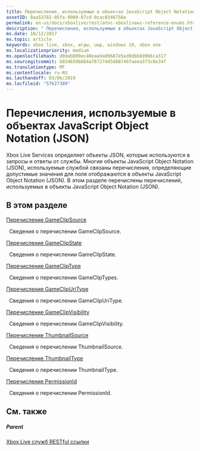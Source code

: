```yaml
---
title: Перечисления, используемые в объектах JavaScript Object Notation (JSON)
assetID: 8aa53782-05fa-9980-87cd-0cac8346756e
permalink: en-us/docs/xboxlive/rest/atoc-xboxlivews-reference-enums.html
description: " Перечисления, используемые в объектах JavaScript Object Notation (JSON)"
ms.date: 10/12/2017
ms.topic: article
keywords: xbox live, xbox, игры, uwp, windows 10, xbox one
ms.localizationpriority: medium
ms.openlocfilehash: d0deb009ec40eaeda09687e5ed9dbb69066ca317
ms.sourcegitcommit: b034650b684a767274d5d88746faeea373c8e34f
ms.translationtype: MT
ms.contentlocale: ru-RU
ms.lasthandoff: 03/06/2019
ms.locfileid: "57627389"
---
```

# <a name="enumerations-used-in-javascript-object-notation-json-objects"></a>Перечисления, используемые в объектах JavaScript Object Notation (JSON)
 
Xbox Live Services определяет объекты JSON, которые используются в запросы и ответы от службы. Многие объекты JavaScript Object Notation (JSON), используемые службой связаны перечисления, определяющие допустимые значения для поля отображаются в объекты JavaScript Object Notation (JSON). В этом разделе перечислены перечислений, используемых в объекты JavaScript Object Notation (JSON). 
 
<a id="ID4EJB"></a>

 
## <a name="in-this-section"></a>В этом разделе

[Перечисление GameClipSource](gvr-enum-gameclipsource.md)

&nbsp;&nbsp;Сведения о перечислении GameClipSource. 

[Перечисление GameClipState](gvr-enum-gameclipstate.md)

&nbsp;&nbsp;Сведения о перечислении GameClipState. 

[Перечисление GameClipType](gvr-enum-gamecliptypes.md)

&nbsp;&nbsp;Сведения о перечислении GameClipTypes. 

[Перечисление GameClipUriType](gvr-enum-gameclipuritype.md)

&nbsp;&nbsp;Сведения о перечислении GameClipUriType. 

[Перечисление GameClipVisibility](gvr-enum-gameclipvisibility.md)

&nbsp;&nbsp;Сведения о перечислении GameClipVisibility. 

[Перечисление ThumbnailSource](gvr-enum-thumbnailsource.md)

&nbsp;&nbsp;Сведения о перечислении ThumbnailSource. 

[Перечисление ThumbnailType](gvr-enum-thumbnailtype.md)

&nbsp;&nbsp;Сведения о перечислении ThumbnailType. 

[Перечисление PermissionId](privacy-enum-permissionid.md)

&nbsp;&nbsp;Сведения о перечислении PermissionId. 
 
<a id="ID4EGC"></a>

 
## <a name="see-also"></a>См. также
 
<a id="ID4EIC"></a>

 
##### <a name="parent"></a>Parent 

[Xbox Live служб RESTful ссылки](../atoc-xboxlivews-reference.md)

   